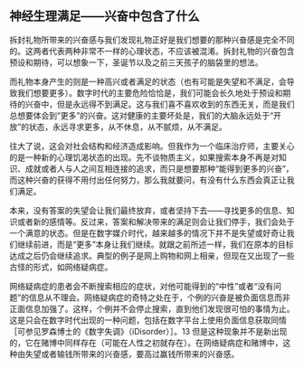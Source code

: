 ## 神经生理满足——兴奋中包含了什么

  拆封礼物所带来的兴奋感与我们发现礼物正好是我们想要的那种兴奋感是完全不同的。这两者代表两种非常不一样的心理状态，不应该被混淆。拆封礼物的兴奋包含预设和期待，可以想象一下，圣诞节以及之前三天孩子的脑袋里的想法。

  而礼物本身产生的则是一种高兴或者满足的状态（也有可能是失望和不满足，会导致我们想要更多）。数字时代的主要危险恰恰是，我们可能会长久地处于预设和期待的兴奋中，但是永远得不到满足。这与我们喜不喜欢收到的东西无关，而是我们总想要体会到“更多”的兴奋。这对健康的主要坏处是，我们的大脑永远处于“开放”的状态，永远寻求更多，从不休息，从不腻烦，从不满足。

  往大了说，这会对社会结构和经济造成影响。但我作为一个临床治疗师，主要关心的是一种新的心理饥渴状态的出现。先不谈物质主义，如果搜索本身不再是对知识、成就或者人与人之间互相连接的追求，而只是想要那种“能得到更多的兴奋”，而这种兴奋的获得不用付出任何努力，那么我就要问，有没有什么东西会真正让我们满足。

  本来，没有答案的失望会让我们最终放弃，或者坚持下去——寻找更多的信息、知识或者新的感情等。反过来，答案和解决带来的满足则会让我们停手，我们会处于一个满意的状态。但是在数字媒介时代，越来越多的情况下并不是失望或好奇让我们继续前进，而是“更多”本身让我们继续。就跟之前所述一样，我们在原本的目标达成之后仍会继续追求。典型的例子是网上购物和网上相亲，但现在又出现了一些古怪的形式，如网络疑病症。

  网络疑病症的患者会不断搜索相应的症状，对他可能得到的“中性”或者“没有问题”的信息从不理会。网络疑病症的奇特之处在于，个例的兴奋是被负面信息而非正面信息加强了。这样，个例并不会停止搜索，直到他们发现很可怕的事情为止。这是只会在数字时代出现的一种问题，包括在数字平台上使用负面信息获取同情［可参见罗森博士的《数字失调》（iDisorder）］。13 但是这种现象并不是新出现的，它在赌博中同样存在（可能在人性之初就存在）。在网络疑病症和赌博中，这种由失望或者输钱所带来的兴奋感，要高过赢钱所带来的兴奋感。